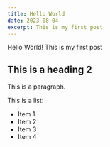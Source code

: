 ```yaml
---
title: Hello World
date: 2023-08-04
excerpt: This is my first post
---
```


Hello World! This is my first post

## This is a heading 2

This is a paragraph.

This is a list:

- Item 1
- Item 2
- Item 3
- Item 4